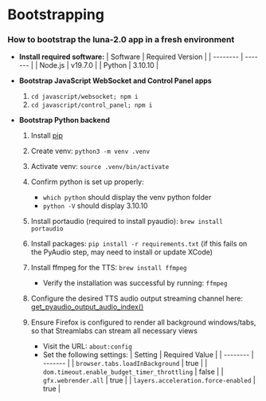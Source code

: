 # Bootstrapping

### How to bootstrap the luna-2.0 app in a fresh environment

- **Install required software:**
  | Software | Required Version |
  | -------- | ------- |
  | Node.js | v19.7.0 |
  | Python | 3.10.10 |

- **Bootstrap JavaScript WebSocket and Control Panel apps**

  1. `cd javascript/websocket; npm i`
  2. `cd javascript/control_panel; npm i`

- **Bootstrap Python backend**

  1. Install [pip](ttps://pip.pypa.io/en/stable/installation/)
  2. Create venv: `python3 -m venv .venv`
  3. Activate venv: `source .venv/bin/activate`
  4. Confirm python is set up properly:

     - `which python` should display the venv python folder
     - `python -V` should display 3.10.10

  5. Install portaudio (required to install pyaudio): `brew install portaudio`
  6. Install packages: `pip install -r requirements.txt` (if this fails on the PyAudio step, may need to install or update XCode)
  7. Install ffmpeg for the TTS: `brew install ffmpeg`
     - Verify the installation was successful by running: `ffmpeg`
  8. Configure the desired TTS audio output streaming channel here: [get_pyaudio_output_audio_index()](https://github.com/smokie777/luna-2.0/blob/30fac96b08978be34af05589f6bb2e0a5f6e28f9/python/tts_helpers.py#L7)
  9. Ensure Firefox is configured to render all background windows/tabs, so that Streamlabs can stream all necessary views
     - Visit the URL: `about:config`
     - Set the following settings:
       | Setting | Required Value |
       | -------- | ------- |
       | `browser.tabs.loadInBackground` | true |
       | `dom.timeout.enable_budget_timer_throttling` | false |
       | `gfx.webrender.all` | true |
       | `layers.acceleration.force-enabled` | true |
